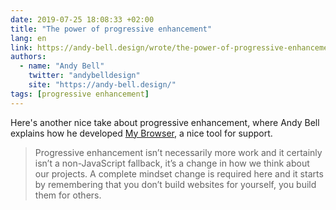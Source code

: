 ```yaml
---
date: 2019-07-25 18:08:33 +02:00
title: "The power of progressive enhancement"
lang: en
link: https://andy-bell.design/wrote/the-power-of-progressive-enhancement/
authors:
  - name: "Andy Bell"
    twitter: "andybelldesign"
    site: "https://andy-bell.design/"
tags: [progressive enhancement]
---
```


Here's another nice take about progressive enhancement, where Andy Bell explains how he developed [My Browser](https://mybrowser.fyi/), a nice tool for support.

> Progressive enhancement isn’t necessarily more work and it certainly isn’t a non-JavaScript fallback, it’s a change in how we think about our projects. A complete mindset change is required here and it starts by remembering that you don’t build websites for yourself, you build them for others.
